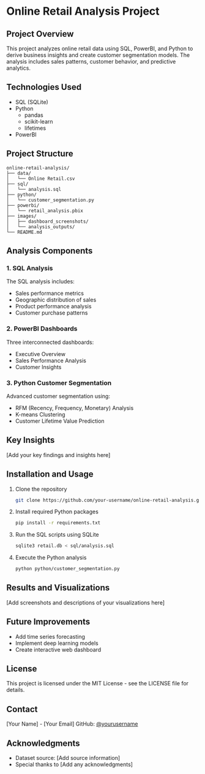 # Online Retail Analysis Project

## Project Overview
This project analyzes online retail data using SQL, PowerBI, and Python to derive business insights and create customer segmentation models. The analysis includes sales patterns, customer behavior, and predictive analytics.

## Technologies Used
- SQL (SQLite)
- Python
  - pandas
  - scikit-learn
  - lifetimes
- PowerBI

## Project Structure
```
online-retail-analysis/
├── data/
│   └── Online Retail.csv
├── sql/
│   └── analysis.sql
├── python/
│   └── customer_segmentation.py
├── powerbi/
│   └── retail_analysis.pbix
├── images/
│   ├── dashboard_screenshots/
│   └── analysis_outputs/
└── README.md
```

## Analysis Components

### 1. SQL Analysis
The SQL analysis includes:
- Sales performance metrics
- Geographic distribution of sales
- Product performance analysis
- Customer purchase patterns

### 2. PowerBI Dashboards
Three interconnected dashboards:
- Executive Overview
- Sales Performance Analysis
- Customer Insights

### 3. Python Customer Segmentation
Advanced customer segmentation using:
- RFM (Recency, Frequency, Monetary) Analysis
- K-means Clustering
- Customer Lifetime Value Prediction

## Key Insights
[Add your key findings and insights here]

## Installation and Usage
1. Clone the repository
   ```bash
   git clone https://github.com/your-username/online-retail-analysis.git
   ```

2. Install required Python packages
   ```bash
   pip install -r requirements.txt
   ```

3. Run the SQL scripts using SQLite
   ```bash
   sqlite3 retail.db < sql/analysis.sql
   ```

4. Execute the Python analysis
   ```bash
   python python/customer_segmentation.py
   ```

## Results and Visualizations
[Add screenshots and descriptions of your visualizations here]

## Future Improvements
- Add time series forecasting
- Implement deep learning models
- Create interactive web dashboard

## License
This project is licensed under the MIT License - see the LICENSE file for details.

## Contact
[Your Name] - [Your Email]
GitHub: [@yourusername](https://github.com/yourusername)

## Acknowledgments
- Dataset source: [Add source information]
- Special thanks to [Add any acknowledgments]
